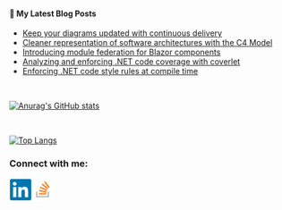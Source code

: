 #### 📝 My Latest Blog Posts
<!-- BLOG-POST-LIST:START -->
- [Keep your diagrams updated with continuous delivery](https://blog.genezini.com/p/keep-your-diagrams-updated-with-continuous-delivery/)
- [Cleaner representation of software architectures with the C4 Model](https://blog.genezini.com/p/cleaner-representation-of-software-architectures-with-the-c4-model/)
- [Introducing module federation for Blazor components](https://blog.genezini.com/p/introducing-module-federation-for-blazor-components/)
- [Analyzing and enforcing .NET code coverage with coverlet](https://blog.genezini.com/p/analyzing-and-enforcing-.net-code-coverage-with-coverlet/)
- [Enforcing .NET code style rules at compile time](https://blog.genezini.com/p/enforcing-.net-code-style-rules-at-compile-time/)
<!-- BLOG-POST-LIST:END -->

<br/>

[![Anurag's GitHub stats](https://github-readme-stats.vercel.app/api?username=dgenezini&count_private=true&hide=contribs&theme=default&show_icons=true)](https://github.com/dgenezini/dgenezini)

<br/>

[![Top Langs](https://github-readme-stats.vercel.app/api/top-langs/?username=dgenezini&count_private=true&layout=compact&theme=default&langs_count=10)](https://github.com/dgenezini/dgenezini)

### Connect with me:

[<img align="left" alt="My Linkedin Profile" title="My Linkedin Profile" width="40px" src="https://raw.githubusercontent.com/dgenezini/dgenezini/master/icons/linkedin-original.svg" />][linkedin]

[<img align="left" alt="My Stack Overflow Profile" title="My Stack Overflow Profile" width="40px" src="https://raw.githubusercontent.com/dgenezini/dgenezini/master/icons/stackoverflow.png" />][stackoverflow]

<br/>
<br/>

[linkedin]: https://www.linkedin.com/in/danielgenezini/
[stackoverflow]: https://stackoverflow.com/users/4058784/daniel-genezini?tab=profile
